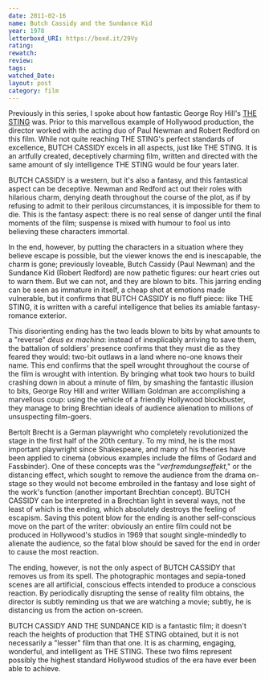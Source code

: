 ```yaml
---
date: 2011-02-16
name: Butch Cassidy and the Sundance Kid
year: 1978
letterboxd_URI: https://boxd.it/29Vy
rating:
rewatch:
review:
tags:
watched_Date:
layout: post
category: film
---
```


Previously in this series, I spoke about how fantastic George Roy Hill's [THE STING](http://wellimean.com/totalcinema/the-sting/) was. Prior to this marvellous example of Hollywood
production, the director worked with the acting duo of Paul Newman and
Robert Redford on this film. While not quite reaching THE STING's
perfect standards of excellence, BUTCH CASSIDY excels in all aspects,
just like THE STING. It is an artfully created, deceptively charming
film, written and directed with the same amount of sly intelligence THE
STING would be four years later.

BUTCH CASSIDY is a western, but it's also a fantasy, and this
fantastical aspect can be deceptive. Newman and Redford act out their
roles with hilarious charm, denying death throughout the course of the
plot, as if by refusing to admit to their perilous circumstances, it is
impossible for them to die. This is the fantasy aspect: there is no real
sense of danger until the final moments of the film; suspense is mixed
with humour to fool us into believing these characters immortal.

In the end, however, by putting the characters in a situation where they
believe escape is possible, but the viewer knows the end is inescapable,
the charm is gone; previously loveable, Butch Cassidy (Paul Newman) and
the Sundance Kid (Robert Redford) are now pathetic figures: our heart
cries out to warn them. But we can not, and they are blown to bits. This
jarring ending can be seen as immature in itself, a cheap shot at
emotions made vulnerable, but it confirms that BUTCH CASSIDY is no fluff
piece: like THE STING, it is written with a careful intelligence that
belies its amiable fantasy-romance exterior.

This disorienting ending has the two leads blown to bits by what amounts
to a "reverse" *deus ex machina*: instead of inexplicably arriving to
save them, the battalion of soldiers' presence confirms that they must
die as they feared they would: two-bit outlaws in a land where no-one
knows their name. This end confirms that the spell wrought throughout
the course of the film is wrought with intention. By bringing what took
two hours to build crashing down in about a minute of film, by smashing
the fantastic illusion to bits, George Roy Hill and writer William
Goldman are accomplishing a marvellous coup: using the vehicle of a
friendly Hollywood blockbuster, they manage to bring Brechtian ideals of
audience alienation to millions of unsuspecting film-goers.

Bertolt Brecht is a German playwright who completely revolutionized the
stage in the first half of the 20th century. To my mind, he is the most
important playwright since Shakespeare, and many of his theories have
been applied to cinema (obvious examples include the films of Godard and
Fassbinder). One of these concepts was the "*verfremdungseffekt*," or
the distancing effect, which sought to remove the audience from the
drama on-stage so they would not become embroiled in the fantasy and
lose sight of the work's function (another important Brechtian concept).
BUTCH CASSIDY can be interpreted in a Brechtian light in several ways,
not the least of which is the ending, which absolutely destroys the
feeling of escapism. Saving this potent blow for the ending is another
self-conscious move on the part of the writer: obviously an entire film
could not be produced in Hollywood's studios in 1969 that sought
single-mindedly to alienate the audience, so the fatal blow should be
saved for the end in order to cause the most reaction.

The ending, however, is not the only aspect of BUTCH CASSIDY that
removes us from its spell. The photographic montages and sepia-toned
scenes are all artificial, conscious effects intended to produce a
conscious reaction. By periodically disrupting the sense of reality film
obtains, the director is subtly reminding us that we are watching a
movie; subtly, he is distancing us from the action on-screen.

BUTCH CASSIDY AND THE SUNDANCE KID is a fantastic film; it doesn't reach
the heights of production that THE STING obtained, but it is not
necessarily a "lesser" film than that one. It is as charming, engaging,
wonderful, and intelligent as THE STING. These two films represent
possibly the highest standard Hollywood studios of the era have ever
been able to achieve.
